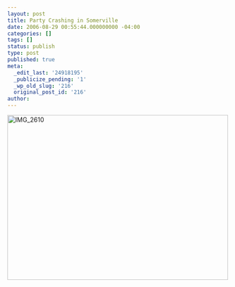 ```yaml
---
layout: post
title: Party Crashing in Somerville
date: 2006-08-29 00:55:44.000000000 -04:00
categories: []
tags: []
status: publish
type: post
published: true
meta:
  _edit_last: '24918195'
  _publicize_pending: '1'
  _wp_old_slug: '216'
  original_post_id: '216'
author: 
---
```

<a href="http://www.flickr.com/photos/matthewsim/sets/72157594254237033/" title="IMG_2610 by Matthew Simoneau, on Flickr"><img src="http://farm1.staticflickr.com/98/226715895_14737f21f4.jpg" width="500" height="375" alt="IMG_2610" /></a>
